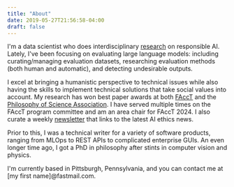 ```yaml
---
title: "About"
date: 2019-05-27T21:56:58-04:00
draft: false
---
```


I'm a data scientist who does interdisciplinary [research](/papers) on responsible AI. Lately, I've been focusing on evaluating large language models: including curating/managing evaluation datasets, researching evaluation methods (both human and automatic), and detecting undesirable outputs.

I excel at bringing a humanistic perspective to technical issues while also having the skills to implement technical solutions that take social values into account. My research has won best paper awards at both [FAccT](https://twitter.com/FAccTConference/status/1369315183143903237?s=20) and the [Philosophy of Science Association](https://philsci.org/ernest_nagel_early-career_scho.php). I have served multiple times on the FAccT program committee and am an area chair for FAccT 2024. I also curate a weekly [newsletter](https://buttondown.email/lhancoxli/) that links to the latest AI ethics news.

Prior to this, I was a technical writer for a variety of software products, ranging from MLOps to REST APIs to complicated enterprise GUIs. An even longer time ago, I got a PhD in philosophy after stints in computer vision and physics.

I'm currently based in Pittsburgh, Pennsylvania, and you can contact me at [my first name]@fastmail.com.